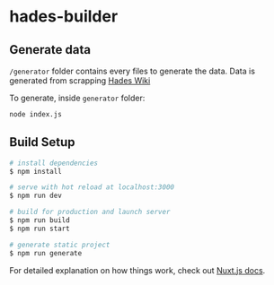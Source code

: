 # hades-builder

## Generate data
`/generator` folder contains every files to generate the data. Data is generated from scrapping [Hades Wiki](https://hades.gamepedia.com/Hades_Wiki)

To generate, inside `generator` folder:
```bash
node index.js
```

## Build Setup

```bash
# install dependencies
$ npm install

# serve with hot reload at localhost:3000
$ npm run dev

# build for production and launch server
$ npm run build
$ npm run start

# generate static project
$ npm run generate
```

For detailed explanation on how things work, check out [Nuxt.js docs](https://nuxtjs.org).

